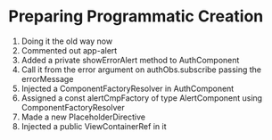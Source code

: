 # Preparing Programmatic Creation
01. Doing it the old way now
02. Commented out app-alert
03. Added a private showErrorAlert method to AuthComponent
04. Call it from the error argument on authObs.subscribe passing the errorMessage
05. Injected a ComponentFactoryResolver in AuthComponent
06. Assigned a const alertCmpFactory of type AlertComponent using ComponentFactoryResolver
07. Made a new PlaceholderDirective
08. Injected a public ViewContainerRef in it